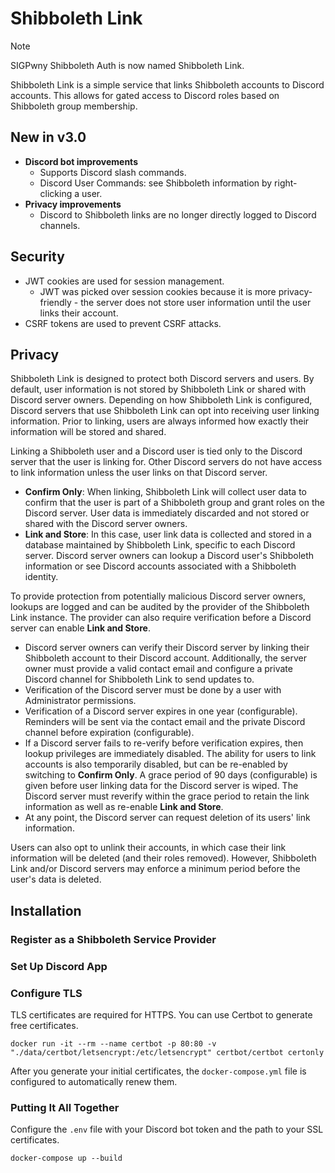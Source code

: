 # Shibboleth Link

> [!NOTE]  
> SIGPwny Shibboleth Auth is now named Shibboleth Link.

Shibboleth Link is a simple service that links Shibboleth accounts to Discord accounts. This allows for gated access to Discord roles based on Shibboleth group membership.

## New in v3.0
- **Discord bot improvements**
  - Supports Discord slash commands.
  - Discord User Commands: see Shibboleth information by right-clicking a user.
- **Privacy improvements**
  - Discord to Shibboleth links are no longer directly logged to Discord channels.

## Security
- JWT cookies are used for session management.
  - JWT was picked over session cookies because it is more privacy-friendly - the server does not store user information until the user links their account.
- CSRF tokens are used to prevent CSRF attacks.

## Privacy
Shibboleth Link is designed to protect both Discord servers and users. By default, user information is not stored by Shibboleth Link or shared with Discord server owners. Depending on how Shibboleth Link is configured, Discord servers that use Shibboleth Link can opt into receiving user linking information. Prior to linking, users are always informed how exactly their information will be stored and shared.

Linking a Shibboleth user and a Discord user is tied only to the Discord server that the user is linking for. Other Discord servers do not have access to link information unless the user links on that Discord server.

- **Confirm Only**: When linking, Shibboleth Link will collect user data to confirm that the user is part of a Shibboleth group and grant roles on the Discord server. User data is immediately discarded and not stored or shared with the Discord server owners.
- **Link and Store**: In this case, user link data is collected and stored in a database maintained by Shibboleth Link, specific to each Discord server. Discord server owners can lookup a Discord user's Shibboleth information or see Discord accounts associated with a Shibboleth identity.

To provide protection from potentially malicious Discord server owners, lookups are logged and can be audited by the provider of the Shibboleth Link instance. The provider can also require verification before a Discord server can enable **Link and Store**.

- Discord server owners can verify their Discord server by linking their Shibboleth account to their Discord account. Additionally, the server owner must provide a valid contact email and configure a private Discord channel for Shibboleth Link to send updates to.
- Verification of the Discord server must be done by a user with Administrator permissions.
- Verification of a Discord server expires in one year (configurable). Reminders will be sent via the contact email and the private Discord channel before expiration (configurable).
- If a Discord server fails to re-verify before verification expires, then lookup privileges are immediately disabled. The ability for users to link accounts is also temporarily disabled, but can be re-enabled by switching to **Confirm Only**. A grace period of 90 days (configurable) is given before user linking data for the Discord server is wiped. The Discord server must reverify within the grace period to retain the link information as well as re-enable **Link and Store**.
- At any point, the Discord server can request deletion of its users' link information.

Users can also opt to unlink their accounts, in which case their link information will be deleted (and their roles removed). However, Shibboleth Link and/or Discord servers may enforce a minimum period before the user's data is deleted.

## Installation

### Register as a Shibboleth Service Provider

### Set Up Discord App

### Configure TLS

TLS certificates are required for HTTPS. You can use Certbot to generate free certificates.

```
docker run -it --rm --name certbot -p 80:80 -v "./data/certbot/letsencrypt:/etc/letsencrypt" certbot/certbot certonly
```

After you generate your initial certificates, the `docker-compose.yml` file is configured to automatically renew them.

### Putting It All Together

Configure the `.env` file with your Discord bot token and the path to your SSL certificates.

```
docker-compose up --build
```
